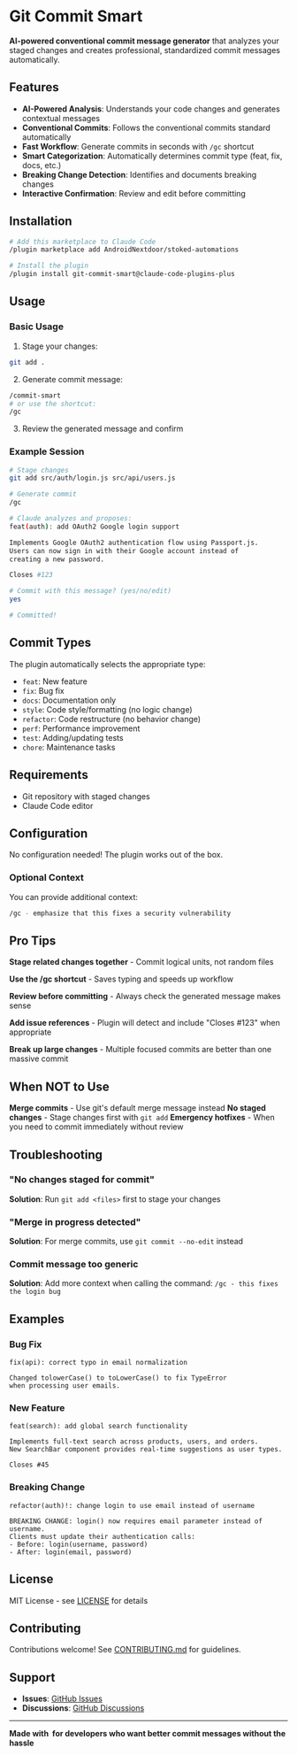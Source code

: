 # Git Commit Smart

**AI-powered conventional commit message generator** that analyzes your staged changes and creates professional, standardized commit messages automatically.

## Features

-  **AI-Powered Analysis**: Understands your code changes and generates contextual messages
-  **Conventional Commits**: Follows the conventional commits standard automatically
-  **Fast Workflow**: Generate commits in seconds with `/gc` shortcut
-  **Smart Categorization**: Automatically determines commit type (feat, fix, docs, etc.)
-  **Breaking Change Detection**: Identifies and documents breaking changes
-  **Interactive Confirmation**: Review and edit before committing

## Installation

```bash
# Add this marketplace to Claude Code
/plugin marketplace add AndroidNextdoor/stoked-automations

# Install the plugin
/plugin install git-commit-smart@claude-code-plugins-plus
```

## Usage

### Basic Usage

1. Stage your changes:
```bash
git add .
```

2. Generate commit message:
```bash
/commit-smart
# or use the shortcut:
/gc
```

3. Review the generated message and confirm

### Example Session

```bash
# Stage changes
git add src/auth/login.js src/api/users.js

# Generate commit
/gc

# Claude analyzes and proposes:
feat(auth): add OAuth2 Google login support

Implements Google OAuth2 authentication flow using Passport.js.
Users can now sign in with their Google account instead of
creating a new password.

Closes #123

# Commit with this message? (yes/no/edit)
yes

# Committed! 
```

## Commit Types

The plugin automatically selects the appropriate type:

- `feat`: New feature
- `fix`: Bug fix
- `docs`: Documentation only
- `style`: Code style/formatting (no logic change)
- `refactor`: Code restructure (no behavior change)
- `perf`: Performance improvement
- `test`: Adding/updating tests
- `chore`: Maintenance tasks

## Requirements

- Git repository with staged changes
- Claude Code editor

## Configuration

No configuration needed! The plugin works out of the box.

### Optional Context

You can provide additional context:
```bash
/gc - emphasize that this fixes a security vulnerability
```

## Pro Tips

 **Stage related changes together** - Commit logical units, not random files

 **Use the /gc shortcut** - Saves typing and speeds up workflow

 **Review before committing** - Always check the generated message makes sense

 **Add issue references** - Plugin will detect and include "Closes #123" when appropriate

 **Break up large changes** - Multiple focused commits are better than one massive commit

## When NOT to Use

 **Merge commits** - Use git's default merge message instead
 **No staged changes** - Stage changes first with `git add`
 **Emergency hotfixes** - When you need to commit immediately without review

## Troubleshooting

### "No changes staged for commit"
**Solution**: Run `git add <files>` first to stage your changes

### "Merge in progress detected"
**Solution**: For merge commits, use `git commit --no-edit` instead

### Commit message too generic
**Solution**: Add more context when calling the command: `/gc - this fixes the login bug`

## Examples

### Bug Fix
```
fix(api): correct typo in email normalization

Changed tolowerCase() to toLowerCase() to fix TypeError
when processing user emails.
```

### New Feature
```
feat(search): add global search functionality

Implements full-text search across products, users, and orders.
New SearchBar component provides real-time suggestions as user types.

Closes #45
```

### Breaking Change
```
refactor(auth)!: change login to use email instead of username

BREAKING CHANGE: login() now requires email parameter instead of username.
Clients must update their authentication calls:
- Before: login(username, password)
- After: login(email, password)
```

## License

MIT License - see [LICENSE](../../../LICENSE) for details

## Contributing

Contributions welcome! See [CONTRIBUTING.md](../../../CONTRIBUTING.md) for guidelines.

## Support

- **Issues**: [GitHub Issues](https://github.com/AndroidNextdoor/stoked-automations/issues)
- **Discussions**: [GitHub Discussions](https://github.com/AndroidNextdoor/stoked-automations/discussions)

---

**Made with ️ for developers who want better commit messages without the hassle**
